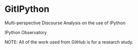 # GitIPython
Multi-perspective Discourse Analysis on the use of IPython

IPython Observatory

NOTE: All of the work used from GitHub is for a research study.

